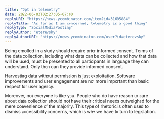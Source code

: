 ```yaml
---
title: "Opt in telemetry"
date: 2022-06-03T02:27:05-07:00
replyURI: "https://news.ycombinator.com/item?id=31605884"
replyTitle: "As far as I am concerned, telemetry is a good thing"
replyType: "SocialMediaPosting"
replyAuthor: "eterevsky"
replyAuthorURI: "https://news.ycombinator.com/user?id=eterevsky"
---
```

Being enrolled in a study should require prior informed consent. Terms of the data collection, including what data can be collected and how that data will be used, must be presented to all participants in language they can understand. Only then can they provide informed consent.

Harvesting data without permission is just exploitation. Software improvements and user engagement are not more important than basic respect for user agency.

Moreover, not everyone is like you. People who do have reason to care about data collection should not have their critical needs outweighed for the mere convenience of the majority. This type of rhetoric is often used to dismiss accessibility concerns, which is why we have to turn to legislation.


